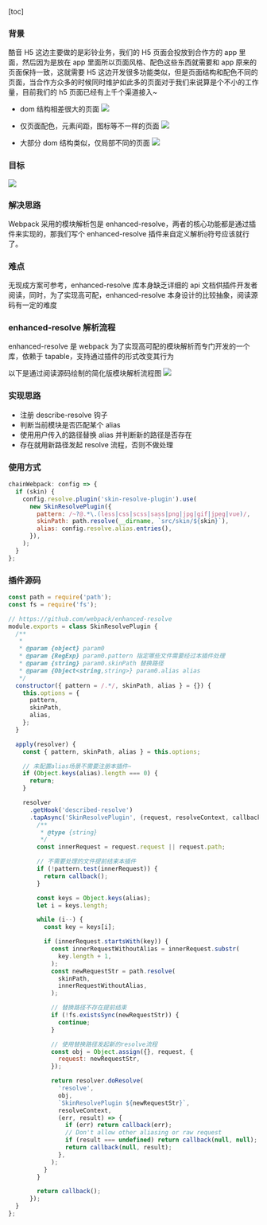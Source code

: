 [toc]

### 背景

酷音 H5 这边主要做的是彩铃业务，我们的 H5 页面会投放到合作方的 app 里面，然后因为是放在 app 里面所以页面风格、配色这些东西就需要和 app 原来的页面保持一致，这就需要 H5 这边开发很多功能类似，但是页面结构和配色不同的页面，当合作方众多的时候同时维护如此多的页面对于我们来说算是个不小的工作量，目前我们的 h5 页面已经有上千个渠道接入~

- dom 结构相差很大的页面
  ![](assets/2020-07-20-09-17-53.png)

- 仅页面配色，元素间距，图标等不一样的页面
  ![](assets/2020-07-20-09-18-13.png)

- 大部分 dom 结构类似，仅局部不同的页面
  ![](assets/2020-07-20-09-19-13.png)

### 目标

![](assets/2020-07-20-09-47-05.png)

### 解决思路

Webpack 采用的模块解析包是 enhanced-resolve，两者的核心功能都是通过插件来实现的，那我们写个 enhanced-resolve 插件来自定义解析`@`符号应该就行了。

### 难点

无现成方案可参考，enhanced-resolve 库本身缺乏详细的 api 文档供插件开发者阅读，同时，为了实现高可配，enhanced-resolve 本身设计的比较抽象，阅读源码有一定的难度

### enhanced-resolve 解析流程

enhanced-resolve 是 webpack 为了实现高可配的模块解析而专门开发的一个库，依赖于 tapable，支持通过插件的形式改变其行为

以下是通过阅读源码绘制的简化版模块解析流程图
![](assets/webpack分享课流程图整理.svg)

### 实现思路

- 注册 describe-resolve 钩子
- 判断当前模块是否匹配某个 alias
- 使用用户传入的路径替换 alias 并判断新的路径是否存在
- 存在就用新路径发起 resolve 流程，否则不做处理

### 使用方式

```js
chainWebpack: config => {
  if (skin) {
    config.resolve.plugin('skin-resolve-plugin').use(
      new SkinResolvePlugin({
        pattern: /~?@.*\.(less|css|scss|sass|png|jpg|gif|jpeg|vue)/,
        skinPath: path.resolve(__dirname, `src/skin/${skin}`),
        alias: config.resolve.alias.entries(),
      }),
    );
  }
};
```

### 插件源码

```js
const path = require('path');
const fs = require('fs');

// https://github.com/webpack/enhanced-resolve
module.exports = class SkinResolvePlugin {
  /**
   *
   * @param {object} param0
   * @param {RegExp} param0.pattern 指定哪些文件需要经过本插件处理
   * @param {string} param0.skinPath 替换路径
   * @param {Object<string,string>} param0.alias alias
   */
  constructor({ pattern = /.*/, skinPath, alias } = {}) {
    this.options = {
      pattern,
      skinPath,
      alias,
    };
  }

  apply(resolver) {
    const { pattern, skinPath, alias } = this.options;

    // 未配置alias场景不需要注册本插件~
    if (Object.keys(alias).length === 0) {
      return;
    }

    resolver
      .getHook('described-resolve')
      .tapAsync('SkinResolvePlugin', (request, resolveContext, callback) => {
        /**
         * @type {string}
         */
        const innerRequest = request.request || request.path;

        // 不需要处理的文件提前结束本插件
        if (!pattern.test(innerRequest)) {
          return callback();
        }

        const keys = Object.keys(alias);
        let i = keys.length;

        while (i--) {
          const key = keys[i];

          if (innerRequest.startsWith(key)) {
            const innerRequestWithoutAlias = innerRequest.substr(
              key.length + 1,
            );
            const newRequestStr = path.resolve(
              skinPath,
              innerRequestWithoutAlias,
            );

            // 替换路径不存在提前结束
            if (!fs.existsSync(newRequestStr)) {
              continue;
            }

            // 使用替换路径发起新的resolve流程
            const obj = Object.assign({}, request, {
              request: newRequestStr,
            });

            return resolver.doResolve(
              'resolve',
              obj,
              `SkinResolvePlugin ${newRequestStr}`,
              resolveContext,
              (err, result) => {
                if (err) return callback(err);
                // Don't allow other aliasing or raw request
                if (result === undefined) return callback(null, null);
                return callback(null, result);
              },
            );
          }
        }

        return callback();
      });
  }
};
```
